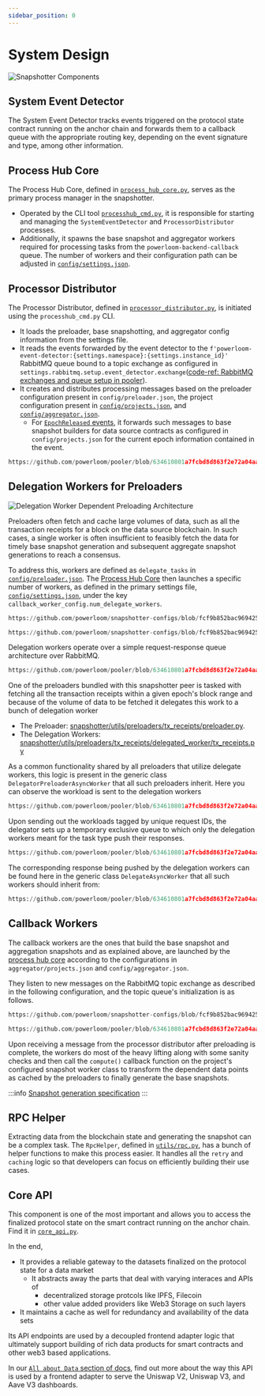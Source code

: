 ```yaml
---
sidebar_position: 0
---
```


# System Design

![Snapshotter Components](/images/snapshotter-node-system-design.png)

## System Event Detector

The System Event Detector tracks events triggered on the protocol state contract running on the anchor chain and forwards them to a callback queue with the appropriate routing key, depending on the event signature and type, among other information.

## Process Hub Core

The Process Hub Core, defined in [`process_hub_core.py`](https://github.com/powerloom/pooler/blob/634610801a7fcbd8d863f2e72a04aa8204d27d03/snapshotter/process_hub_core.py), serves as the primary process manager in the snapshotter.
- Operated by the CLI tool [`processhub_cmd.py`](https://github.com/powerloom/pooler/blob/634610801a7fcbd8d863f2e72a04aa8204d27d03/snapshotter/processhub_cmd.py), it is responsible for starting and managing the `SystemEventDetector` and `ProcessorDistributor` processes.
- Additionally, it spawns the base snapshot and aggregator workers required for processing tasks from the `powerloom-backend-callback` queue. The number of workers and their configuration path can be adjusted in [`config/settings.json`](https://github.com/powerloom/snapshotter-configs/blob/fcf9b852bac9694258d7afcd8beeaa4cf961c65f/settings.example.json).

## Processor Distributor
The Processor Distributor, defined in [`processor_distributor.py`](https://github.com/powerloom/pooler/blob/634610801a7fcbd8d863f2e72a04aa8204d27d03/snapshotter/processor_distributor.py), is initiated using the `processhub_cmd.py` CLI.
- It loads the preloader, base snapshotting, and aggregator config information from the settings file.
- It reads the events forwarded by the event detector to the `f'powerloom-event-detector:{settings.namespace}:{settings.instance_id}'` RabbitMQ queue bound to a topic exchange as configured in `settings.rabbitmq.setup.event_detector.exchange`([code-ref: RabbitMQ exchanges and queue setup in pooler](https://github.com/powerloom/pooler/blob/634610801a7fcbd8d863f2e72a04aa8204d27d03/snapshotter/init_rabbitmq.py)).
- It creates and distributes processing messages based on the preloader configuration present in `config/preloader.json`, the project configuration present in [`config/projects.json`](https://github.com/powerloom/snapshotter-configs/blob/fcf9b852bac9694258d7afcd8beeaa4cf961c65f/projects.example.json), and [`config/aggregator.json`](https://github.com/powerloom/snapshotter-configs/blob/fcf9b852bac9694258d7afcd8beeaa4cf961c65f/aggregator.example.json).
  - For [`EpochReleased` events](/Protocol/Specifications/Epoch#1-epoch_released), it forwards such messages to base snapshot builders for data source contracts as configured in `config/projects.json` for the current epoch information contained in the event.

```python reference
https://github.com/powerloom/pooler/blob/634610801a7fcbd8d863f2e72a04aa8204d27d03/snapshotter/processor_distributor.py#L1077-L1115
```


## Delegation Workers for Preloaders

![Delegation Worker Dependent Preloading Architecture](/images/delegate_preloading.png)

Preloaders often fetch and cache large volumes of data, such as all the transaction receipts for a block on the data source blockchain. In such cases, a single worker is often insufficient to feasibly fetch the data for timely base snapshot generation and subsequent aggregate snapshot generations to reach a consensus.

To address this, workers are defined as `delegate_tasks` in [`config/preloader.json`](https://github.com/powerloom/snapshotter-configs/blob/fcf9b852bac9694258d7afcd8beeaa4cf961c65f/preloader.json). The [Process Hub Core](#process-hub-core) then launches a specific number of workers, as defined in the primary settings file, [`config/settings.json`](https://github.com/powerloom/snapshotter-configs/blob/fcf9b852bac9694258d7afcd8beeaa4cf961c65f/settings.example.json), under the key `callback_worker_config.num_delegate_workers`.


```python reference
https://github.com/powerloom/snapshotter-configs/blob/fcf9b852bac9694258d7afcd8beeaa4cf961c65f/preloader.json#L19-L25
```

```python reference
https://github.com/powerloom/snapshotter-configs/blob/fcf9b852bac9694258d7afcd8beeaa4cf961c65f/settings.example.json#L86-L90
```

Delegation workers operate over a simple request-response queue architecture over RabbitMQ.

```python reference
https://github.com/powerloom/pooler/blob/634610801a7fcbd8d863f2e72a04aa8204d27d03/snapshotter/init_rabbitmq.py#L243-L254
```

One of the preloaders bundled with this snapshotter peer is tasked with fetching all the transaction receipts within a given epoch's block range and because of the volume of data to be fetched it delegates this work to a bunch of delegation worker

* The Preloader: [snapshotter/utils/preloaders/tx_receipts/preloader.py](https://github.com/powerloom/pooler/blob/634610801a7fcbd8d863f2e72a04aa8204d27d03/snapshotter/utils/preloaders/tx_receipts/preloader.py).
* The Delegation Workers: [snapshotter/utils/preloaders/tx_receipts/delegated_worker/tx_receipts.py](https://github.com/powerloom/pooler/blob/634610801a7fcbd8d863f2e72a04aa8204d27d03/snapshotter/utils/preloaders/tx_receipts/delegated_worker/tx_receipts.py)

As a common functionality shared by all preloaders that utilize delegate workers, this logic is present in the generic class `DelegatorPreloaderAsyncWorker` that all such preloaders inherit. Here you can observe the workload is sent to the delegation workers

```python reference
https://github.com/powerloom/pooler/blob/634610801a7fcbd8d863f2e72a04aa8204d27d03/snapshotter/utils/generic_delegator_preloader.py#L191-L210
```

Upon sending out the workloads tagged by unique request IDs, the delegator sets up a temporary exclusive queue to which only the delegation workers meant for the task type push their responses.

```python reference
https://github.com/powerloom/pooler/blob/634610801a7fcbd8d863f2e72a04aa8204d27d03/snapshotter/utils/generic_delegator_preloader.py#L159-L186
```

The corresponding response being pushed by the delegation workers can be found here in the generic class `DelegateAsyncWorker` that all such workers should inherit from:

```python reference
https://github.com/powerloom/pooler/blob/634610801a7fcbd8d863f2e72a04aa8204d27d03/snapshotter/utils/delegate_worker.py#L74-L84
```

## Callback Workers

The callback workers are the ones that build the base snapshot and aggregation snapshots and as explained above, are launched by the [process hub core](#process-hub-core) according to the configurations in `aggregator/projects.json` and `config/aggregator.json`.

They listen to new messages on the RabbitMQ topic exchange as described in the following configuration, and the topic queue's initialization is as follows.

```python reference
https://github.com/powerloom/snapshotter-configs/blob/fcf9b852bac9694258d7afcd8beeaa4cf961c65f/settings.example.json#L33-L55
```

```python reference
https://github.com/powerloom/pooler/blob/634610801a7fcbd8d863f2e72a04aa8204d27d03/snapshotter/init_rabbitmq.py#L182-L213
```

Upon receiving a message from the processor distributor after preloading is complete, the workers do most of the heavy lifting along with some sanity checks and then call the `compute()` callback function on the project's configured snapshot worker class to transform the dependent data points as cached by the preloaders to finally generate the base snapshots.

:::info
[Snapshot generation specification](/Protocol/Specifications/Snapshotter/snapshot-build)
:::

## RPC Helper

Extracting data from the blockchain state and generating the snapshot can be a complex task. The `RpcHelper`, defined in [`utils/rpc.py`](https://github.com/powerloom/pooler/blob/634610801a7fcbd8d863f2e72a04aa8204d27d03/snapshotter/utils/rpc.py), has a bunch of helper functions to make this process easier. It handles all the `retry` and `caching` logic so that developers can focus on efficiently building their use cases.


## Core API

This component is one of the most important and allows you to access the finalized protocol state on the smart contract running on the anchor chain. Find it in [`core_api.py`](https://github.com/powerloom/pooler/blob/634610801a7fcbd8d863f2e72a04aa8204d27d03/snapshotter/core_api.py).

In the end,

* It provides a reliable gateway to the datasets finalized on the protocol state for a data market
  * It abstracts away the parts that deal with varying interaces and APIs of 
    * decentralized storage protcols like IPFS, Filecoin 
    * other value added providers like Web3 Storage on such layers
* It maintains a cache as well for redundancy and availability of the data sets

Its API endpoints are used by a decoupled frontend adapter logic that ultimately support building of rich data products for smart contracts and other web3 based applications. 

In our [`All about Data` section of docs](/build-with-powerloom/snapshotter-node/data), find out more about the way this API is used by a frontend adapter to serve the Uniswap V2, Uniswap V3, and Aave V3 dashboards.